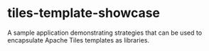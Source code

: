 # tiles-template-showcase
A sample application demonstrating strategies that can be used to encapsulate Apache Tiles templates as libraries.
